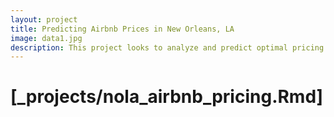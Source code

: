 ```yaml
---
layout: project
title: Predicting Airbnb Prices in New Orleans, LA
image: data1.jpg
description: This project looks to analyze and predict optimal pricing for Airbnb rentals in New Orleans, Louisiana, then specifically within the Milan neighborhood. All data obtained from insideairbnb.com. 
---
```

# [_projects/nola_airbnb_pricing.Rmd]




